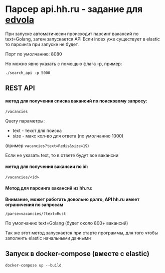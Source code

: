 # Парсер api.hh.ru - задание для [edvola](https://edvola.com)

При запуске автоматически происходит парсинг вакансий по text=Golang, затем запускается API
Если index уже существует в elastic то парсинга при запуске не будет.

Порт по умолчанию: 8080

Но можно явно указать с помощью флага -p, пример:

`./search_api -p 5000`

## REST API 

#### метод для получения списка вакансий по поисковому запросу:

`/vacancies`

Query параметры:

* text - текст для поиска
* size - макс кол-во для ответа (по умолчанию 1000)

(пример `vacancies?text=Redis&size=19`)

Если не указать text, то в ответе будут все вакансии

#### метод для получения вакансии по id:

`/vacancies/<id>`

#### Метод для парсинга вакансий из hh.ru:

**Внимание, может работать довольно долго, API hh.ru имеет ограничения по запросам**

`/parse=vacancies/?text=Rust`

По умолчанию text=Golang (будет около 800+ вакансий)

Так же этот метод запускается при старте программы, для того чтобы заполнить elastic начальными данными

## Запуск в docker-compose (вместе с elastic)

`docker-compose up --build`

